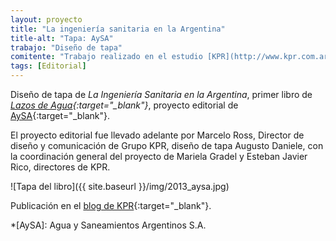 ```yaml
---
layout: proyecto
title: "La ingeniería sanitaria en la Argentina"
title-alt: "Tapa: AySA"
trabajo: "Diseño de tapa"
comitente: "Trabajo realizado en el estudio [KPR](http://www.kpr.com.ar){:target="_blank"}."
tags: [Editorial]
---
```


Diseño de tapa de *La Ingeniería Sanitaria en la Argentina*, primer libro de *[Lazos de Agua](http://www.aysa.com.ar/index.php?id_seccion=708){:target="_blank"}*, proyecto editorial de [AySA](http://www.aysa.com.ar){:target="_blank"}.

El proyecto editorial fue llevado adelante por Marcelo Ross, Director de diseño y comunicación de Grupo KPR, diseño de tapa Augusto Daniele, con la coordinación general del proyecto de Mariela Gradel y Esteban Javier Rico, directores de KPR.

![Tapa del libro]({{ site.baseurl }}/img/2013_aysa.jpg)

Publicación en el [blog de KPR](http://www.kpr.com.ar/kpr-wp/#/el-libro-de-aysa-la-ingenieria-sanitaria-en-la-argentina){:target="_blank"}.

*[AySA]: Agua y Saneamientos Argentinos S.A.
